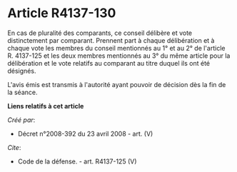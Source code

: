 # Article R4137-130

En cas de pluralité des comparants, ce conseil délibère et vote distinctement par comparant. Prennent part à chaque
délibération et à chaque vote les membres du conseil mentionnés au 1° et au 2° de l'article R. 4137-125 et les deux membres
mentionnés au 3° du même article pour la délibération et le vote relatifs au comparant au titre duquel ils ont été désignés.

L'avis émis est transmis à l'autorité ayant pouvoir de décision dès la fin de la séance.

**Liens relatifs à cet article**

_Créé par_:

  - Décret n°2008-392 du 23 avril 2008 - art. (V)

_Cite_:

  - Code de la défense. - art. R4137-125 (V)
